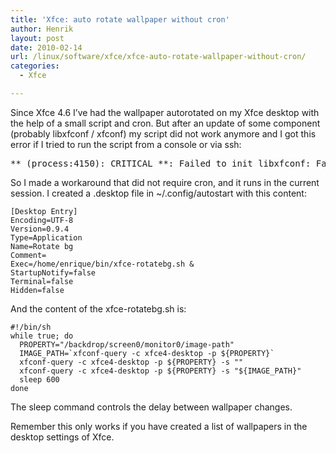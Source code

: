 ```yaml
---
title: 'Xfce: auto rotate wallpaper without cron'
author: Henrik
layout: post
date: 2010-02-14
url: /linux/software/xfce/xfce-auto-rotate-wallpaper-without-cron/
categories:
  - Xfce

---
```

Since Xfce 4.6 I&#8217;ve had the wallpaper autorotated on my Xfce desktop with the help of a small script and cron. But after an update of some component (probably libxfconf / xfconf) my script did not work anymore and I got this error if I tried to run the script from a console or via ssh:
<!--more-->

<pre>** (process:4150): CRITICAL **: Failed to init libxfconf: Failed to connect to socket /tmp/dbus-xrIvHB4Jas: Connection refused</pre>

So I made a workaround that did not require cron, and it runs in the current session. I created a .desktop file in ~/.config/autostart with this content:

<pre>
<code class="language-ini">[Desktop Entry]
Encoding=UTF-8
Version=0.9.4
Type=Application
Name=Rotate bg
Comment=
Exec=/home/enrique/bin/xfce-rotatebg.sh &
StartupNotify=false
Terminal=false
Hidden=false
</code></pre>

And the content of the xfce-rotatebg.sh is:

<pre>
<code class="language-bash">#!/bin/sh
while true; do
  PROPERTY="/backdrop/screen0/monitor0/image-path"
  IMAGE_PATH=`xfconf-query -c xfce4-desktop -p ${PROPERTY}`
  xfconf-query -c xfce4-desktop -p ${PROPERTY} -s ""
  xfconf-query -c xfce4-desktop -p ${PROPERTY} -s "${IMAGE_PATH}"
  sleep 600
done
</code></pre>

The sleep command controls the delay between wallpaper changes.

Remember this only works if you have created a list of wallpapers in the desktop settings of Xfce.
